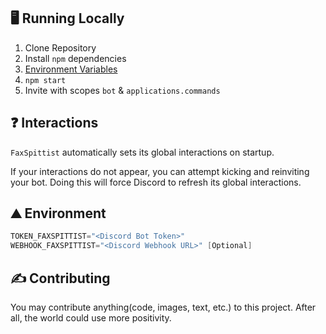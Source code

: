 ## 🖥 Running Locally
1. Clone Repository
2. Install `npm` dependencies
3. [Environment Variables](#⛰-environment)
4. `npm start`
5. Invite with scopes `bot` & `applications.commands`


## ❓ Interactions
`FaxSpittist` automatically sets its global interactions on startup. 

If your interactions do not appear, you can attempt kicking and reinviting your bot. Doing this will force Discord to refresh its global interactions.


## ⛰ Environment
```s
TOKEN_FAXSPITTIST="<Discord Bot Token>"
WEBHOOK_FAXSPITTIST="<Discord Webhook URL>" [Optional]
```


## ✍ Contributing
You may contribute anything(code, images, text, etc.) to this project. After all, the world could use more positivity.